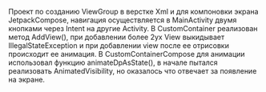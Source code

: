 

Проект по созданию ViewGroup в верстке Xml и для компоновки экрана JetpackCompose,
навигация осуществляется в MainActivity двумя кнопками через Intent на другие Activity.
В CustomContainer реализован метод AddView(), при добавлении более 2ух View выкидывает IllegalStateException
и при добавлении view после ее отрисовки происходит ее анимация.
В CustomContainerCompose для анимации использовал функцию animateDpAsState(),
в начале пытался реализовать AnimatedVisibility, но оказалось что отвечает за появление на экране.
